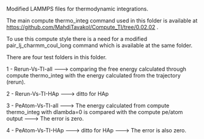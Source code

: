 Modified LAMMPS files for thermodynamic integrations. 

The main compute thermo_integ command used in this folder is available at
https://github.com/MahdiTavakol/Compute_TI/tree/0.02.02 .

To use this compute style there is a need for a modified pair_lj_charmm_coul_long command which is available at the same folder.

There are four test folders in this folder.

1 - Rerun-Vs-TI-all  ---> comparing the free energy calculated through compute thermo_integ with the energy calculated from the trajectory (rerun).

2 - Rerun-Vs-TI-HAp  ---> ditto for HAp

3 - PeAtom-Vs-TI-all ---> The energy calculated from compute thermo_integ with dlambda=0 is compared with the compute pe/atom output ---> The error is zero.

4 - PeAtom-Vs-TI-HAp ---> ditto for HAp ---> The error is also zero.
